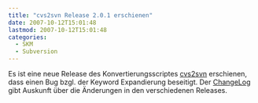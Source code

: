```yaml
---
title: "cvs2svn Release 2.0.1 erschienen"
date: 2007-10-12T15:01:48
lastmod: 2007-10-12T15:01:48
categories:
  - SKM
  - Subversion
---
```

Es ist eine neue Release des Konvertierungsscriptes <a href="http://cvs2svn.tigris.org"  title="http://cvs2svn.tigris.org">cvs2svn</a> erschienen, dass einen Bug bzgl. der Keyword Expandierung beseitigt. Der <a href="http://cvs2svn.tigris.org/source/browse/cvs2svn/tags/2.0.1/CHANGES?view=markup"  title="ChangeLog">ChangeLog</a> gibt Auskunft über die Änderungen in den verschiedenen Releases.
